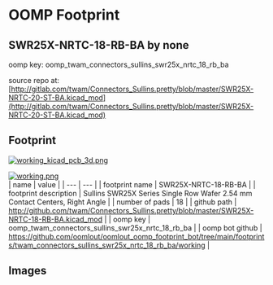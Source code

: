 # OOMP Footprint  
## SWR25X-NRTC-18-RB-BA  by none  
  
oomp key: oomp_twam_connectors_sullins_swr25x_nrtc_18_rb_ba  
  
source repo at: [http://gitlab.com/twam/Connectors_Sullins.pretty/blob/master/SWR25X-NRTC-20-ST-BA.kicad_mod](http://gitlab.com/twam/Connectors_Sullins.pretty/blob/master/SWR25X-NRTC-20-ST-BA.kicad_mod)  
## Footprint  
  
[![working_kicad_pcb_3d.png](working_kicad_pcb_3d_600.png)](working_kicad_pcb_3d.png)  
  
[![working.png](working_600.png)](working.png)  
| name | value | 
| --- | --- | 
| footprint name | SWR25X-NRTC-18-RB-BA | 
| footprint description | Sullins SWR25X Series Single Row Wafer 2.54 mm Contact Centers, Right Angle | 
| number of pads | 18 | 
| github path | http://github.com/twam/Connectors_Sullins.pretty/blob/master/SWR25X-NRTC-18-RB-BA.kicad_mod | 
| oomp key | oomp_twam_connectors_sullins_swr25x_nrtc_18_rb_ba | 
| oomp bot github | https://github.com/oomlout/oomlout_oomp_footprint_bot/tree/main/footprints/twam_connectors_sullins_swr25x_nrtc_18_rb_ba/working | 
## Images  
